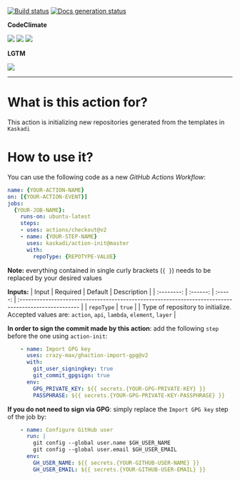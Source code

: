 [![Build status](https://img.shields.io/github/workflow/status/kaskadi/action-init/build?label=build&logo=mocha)](https://github.com/kaskadi/action-init/actions?query=workflow%3Abuild)
[![Docs generation status](https://img.shields.io/github/workflow/status/kaskadi/action-init/generate-docs?label=docs&logo=read-the-docs)](https://github.com/kaskadi/action-init/actions?query=workflow%3Agenerate-docs)

**CodeClimate**

[![](https://img.shields.io/codeclimate/maintainability/kaskadi/action-init?label=maintainability&logo=Code%20Climate)](https://codeclimate.com/github/kaskadi/action-init)
[![](https://img.shields.io/codeclimate/tech-debt/kaskadi/action-init?label=technical%20debt&logo=Code%20Climate)](https://codeclimate.com/github/kaskadi/action-init)
[![](https://img.shields.io/codeclimate/coverage/kaskadi/action-init?label=test%20coverage&logo=Code%20Climate)](https://codeclimate.com/github/kaskadi/action-init)

**LGTM**

[![](https://img.shields.io/lgtm/grade/javascript/github/kaskadi/action-init?label=code%20quality&logo=lgtm)](https://lgtm.com/projects/g/kaskadi/action-init/?mode=list)

****

# What is this action for?

This action is initializing new repositories generated from the templates in `Kaskadi`

# How to use it?

You can use the following code as a new _GitHub Actions Workflow_:

```yaml
name: {YOUR-ACTION-NAME}
on: [{YOUR-ACTION-EVENT}]
jobs:
  {YOUR-JOB-NAME}:
    runs-on: ubuntu-latest
    steps:
    - uses: actions/checkout@v2
    - name: {YOUR-STEP-NAME}
      uses: kaskadi/action-init@master
      with:
        repoType: {REPOTYPE-VALUE}
```

**Note:** everything contained in single curly brackets (`{ }`) needs to be replaced by your desired values

**Inputs:**
|    Input   | Required | Default | Description                                                                                          |
| :--------: | :------: | :-----: | :--------------------------------------------------------------------------------------------------- |
| `repoType` |  `true`  |         | Type of repository to initialize. Accepted values are: `action`, `api`, `lambda`, `element`, `layer` |

**In order to sign the commit made by this action**: add the following `step` before the one using `action-init`:
```yaml
    - name: Import GPG key
      uses: crazy-max/ghaction-import-gpg@v2
      with:
        git_user_signingkey: true
        git_commit_gpgsign: true
      env:
        GPG_PRIVATE_KEY: ${{ secrets.{YOUR-GPG-PRIVATE-KEY} }}
        PASSPHRASE: ${{ secrets.{YOUR-GPG-PRIVATE-KEY-PASSPHRASE} }}
```

**If you do not need to sign via GPG**: simply replace the `Import GPG key` step of the job by:
```yaml
    - name: Configure GitHub user
      run: |
        git config --global user.name $GH_USER_NAME
        git config --global user.email $GH_USER_EMAIL
      env:
        GH_USER_NAME: ${{ secrets.{YOUR-GITHUB-USER-NAME} }}
        GH_USER_EMAIL: ${{ secrets.{YOUR-GITHUB-USER-EMAIL} }}
```
